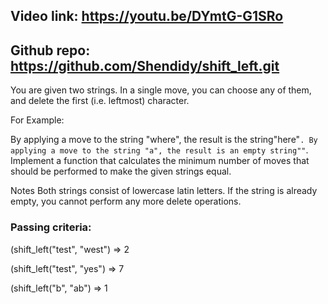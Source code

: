 ## Video link: https://youtu.be/DYmtG-G1SRo

## Github repo: https://github.com/Shendidy/shift_left.git

You are given two strings. In a single move, you can choose any of them, and delete the first (i.e. leftmost) character.

For Example:

By applying a move to the string "where", the result is the string"here"`.
By applying a move to the string "a", the result is an empty string""`.
Implement a function that calculates the minimum number of moves that should be performed to make the given strings equal.

Notes
Both strings consist of lowercase latin letters.
If the string is already empty, you cannot perform any more delete operations.

### Passing criteria:

(shift_left("test", "west") => 2

(shift_left("test", "yes") => 7

(shift_left("b", "ab") => 1